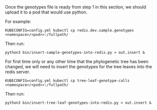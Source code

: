 Once the genotypes file is ready from step 1 in this section, we should upload
it to a pod that would use python.

For example:
```shell
KUBECONFIG=config.yml kubectl cp redis.dev.sample.genotypes <namespace>/<pod>>:/fullpath/
```

Then run:
```shell
python3 bin/insert-sample-genotypes-into-redis.py > out.insert &
```

For first time only or any other time that the phylogenetic tree has been changed,
we will need to insert the genotypes for the tree leaves into the redis server.
```shell
KUBECONFIG=config.yml kubectl cp tree-leaf-genotype-calls <namespace>/<pod>>:/fullpath/
```

Then run:
```shell
python3 bin/insert-tree-leaf-genotypes-into-redis.py > out.insert &
```